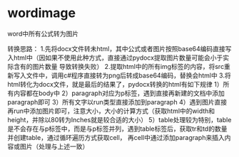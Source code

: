 # wordimage
word中所有公式转为图片

转换思路：
1.先将docx文件转未html，其中公式或者图片按照base64编码直接写入html中（因如果不使用此种方式，直接通过pydocx提取图片数量可能会小于实际含有的图片数量
导致转换失败）
2.提取html中的所有img标签的内容，将src重新写入文件中，调用c#程序直接转为png后转成base64编码，替换会html中
3.将html转化为docx文件，就是最后的结果了，pydocx转换的html有如下规律
1）所有内容都在body中
2）paragraph对应为p标签，遇到直接再新建的文档中添加paragraph即可
3）所有文字以run类型直接添加到paragraph
4）遇到图片直接再run中添加图片即可，注意大小，大小的计算方式（获取html中的width和height，并除以80转为Inches就是较合适的大小）
5）table处理较为特别，table是不会存在与p标签中，而是与p标签并列，遇到table标签后，获取tr和td的数量并创建table，通过循环遍历方式获取cell，
再cell中通过添加paragraph来插入内容或图片（处理与上述一致）

